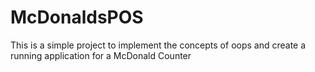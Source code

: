 # McDonaldsPOS
This is a simple project to implement the concepts of oops and create a running application for a McDonald Counter

